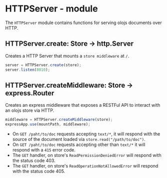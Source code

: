 HTTPServer - module
============================================================================
The `HTTPServer` module contains functions for serving olojs documents over
HTTP.
  

HTTPServer.create: Store -> http.Server
----------------------------------------------------------------------------
Creates a HTTP Server that mounts a `store middleware` at `/`.
```js
server = HTTPServer.create(store);
server.listen(8010);
```
  

HTTPServer.createMiddleware: Store -> express.Router
----------------------------------------------------------------------------
Creates an express middleware that exposes a RESTFul API to interact with an
olojs store via HTTP.
```js
middleware = HTTPServer.createMiddleware(store);
expressApp.use(mountPath, middleware);
```
- On `GET /paht/to/doc` requests accepting `text/*`, it will respond with
  the source of the document loaded via `store.read("/path/to/doc")`.
- On `GET /paht/to/doc` requests accepting other than `text/*` it will
  respond with a `415` error code.
- The `GET` handler, on store's `ReadPermissionDeniedError` will
  respond with the status code 403.
- The `GET` handler, on store's `ReadOperationNotAllowedError` will
  respond with the status code 405.
  


